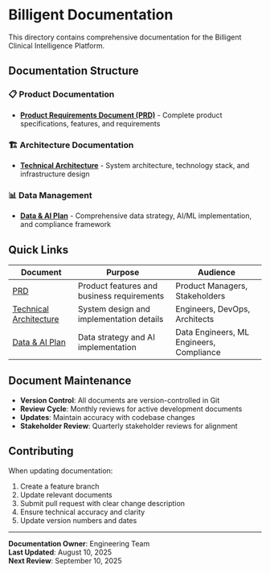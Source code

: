 # Billigent Documentation

This directory contains comprehensive documentation for the Billigent Clinical Intelligence Platform.

## Documentation Structure

### 📋 Product Documentation
- **[Product Requirements Document (PRD)](./product/prd.md)** - Complete product specifications, features, and requirements

### 🏗️ Architecture Documentation  
- **[Technical Architecture](./architecture/technical-architecture.md)** - System architecture, technology stack, and infrastructure design

### 📊 Data Management
- **[Data & AI Plan](./data-management/data-ai-plan.md)** - Comprehensive data strategy, AI/ML implementation, and compliance framework

## Quick Links

| Document | Purpose | Audience |
|----------|---------|----------|
| [PRD](./product/prd.md) | Product features and business requirements | Product Managers, Stakeholders |
| [Technical Architecture](./architecture/technical-architecture.md) | System design and implementation details | Engineers, DevOps, Architects |
| [Data & AI Plan](./data-management/data-ai-plan.md) | Data strategy and AI implementation | Data Engineers, ML Engineers, Compliance |

## Document Maintenance

- **Version Control**: All documents are version-controlled in Git
- **Review Cycle**: Monthly reviews for active development documents
- **Updates**: Maintain accuracy with codebase changes
- **Stakeholder Review**: Quarterly stakeholder reviews for alignment

## Contributing

When updating documentation:
1. Create a feature branch
2. Update relevant documents
3. Submit pull request with clear change description
4. Ensure technical accuracy and clarity
5. Update version numbers and dates

---

**Documentation Owner**: Engineering Team  
**Last Updated**: August 10, 2025  
**Next Review**: September 10, 2025
